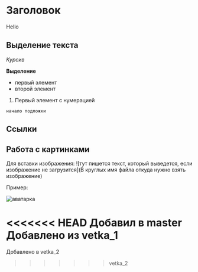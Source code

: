 # Заголовок
Hello

## Выделение текста

*Курсив*

**Выделение**

* первый элемент
* второй элемент

1. Первый элемент с нумерацией

``` 
начало подложки
```


## Ссылки ##

## Работа с картинками ##
Для вставки изображения: 
![тут пишется текст, который выведется, если изображение не загрузится](В круглых имя файла откуда нужно взять изображение)

Пример:

![аватарка](Аватар.jpg)

<<<<<<< HEAD
Добавил в master
Добавлено из vetka_1
=======
Добавлено в vetka_2
>>>>>>> vetka_2
